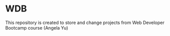 # WDB
This repository is created to store and change projects from Web Developer Bootcamp course (Angela Yu)
